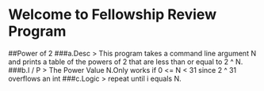 # Welcome to Fellowship Review Program
##Power of 2
###a.Desc   > This program takes a command line argument N and prints a table of the powers of 2 that are less than or equal to 2 ^ N.
###b.I / P  > The Power Value N.Only works if 0 <= N < 31 since 2 ^ 31 overflows an int
###c.Logic  > repeat until i equals N.
